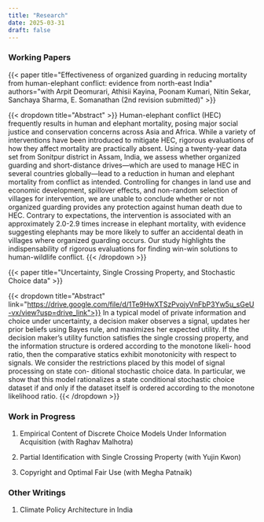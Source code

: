 ```yaml
---
title: "Research"
date: 2025-03-31
draft: false
---
```

<!-- 
#### Publications -->

### Working Papers

{{< paper title="Effectiveness of organized guarding in reducing mortality from human-elephant conflict: evidence from north-east India" authors="with Arpit Deomurari, Athisii Kayina, Poonam Kumari, Nitin Sekar, Sanchaya Sharma, E. Somanathan (2nd revision submitted)" >}}

{{< dropdown title="Abstract" >}}
Human-elephant conflict (HEC) frequently results in human and elephant mortality, posing
major social justice and conservation concerns across Asia and Africa. While a variety of
interventions have been introduced to mitigate HEC, rigorous evaluations of how they
affect mortality are practically absent. Using a twenty-year data set from Sonitpur district
in Assam, India, we assess whether organized guarding and short-distance drives—which
are used to manage HEC in several countries globally—lead to a reduction in human and
elephant mortality from conflict as intended. Controlling for changes in land use and
economic development, spillover effects, and non-random selection of villages for
intervention, we are unable to conclude whether or not organized guarding provides any
protection against human death due to HEC. Contrary to expectations, the intervention is
associated with an approximately 2.0-2.9 times increase in elephant mortality, with
evidence suggesting elephants may be more likely to suffer an accidental death in villages
where organized guarding occurs. Our study highlights the indispensability of rigorous
evaluations for finding win-win solutions to human-wildlife conflict.
{{< /dropdown >}}

{{< paper title="Uncertainty, Single Crossing Property, and Stochastic Choice data" >}}
  
{{< dropdown title="Abstract" link="https://drive.google.com/file/d/1Te9HwXTSzPvojyVnFbP3Yw5u_sGeU-vx/view?usp=drive_link">}}
In a typical model of private information and choice under uncertainty, a decision
maker observes a signal, updates her prior beliefs using Bayes rule, and maximizes her
expected utility. If the decision maker’s utility function satisfies the single crossing
property, and the information structure is ordered according to the monotone likeli-
hood ratio, then the comparative statics exhibit monotonicity with respect to signals.
We consider the restrictions placed by this model of signal processing on state con-
ditional stochastic choice data. In particular, we show that this model rationalizes a
state conditional stochastic choice dataset if and only if the dataset itself is ordered
according to the monotone likelihood ratio.
{{< /dropdown >}}

### Work in Progress

1. Empirical Content of Discrete Choice Models Under Information Acquisition (with Raghav Malhotra)

2. Partial Identification with Single Crossing Property (with Yujin Kwon)

3. Copyright and Optimal Fair Use (with Megha Patnaik)

 
### Other Writings

1. Climate Policy Architecture in India  